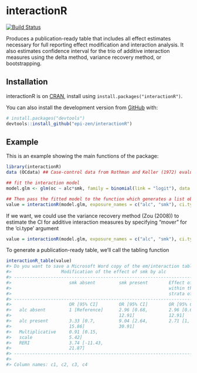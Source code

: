 interactionR
============

[![Build
Status](https://travis-ci.com/epi-zen/interactionR.svg?branch=master)](https://travis-ci.com/epi-zen/interactionR)

Produces a publication-ready table that includes all effect estimates
necessary for full reporting effect modification and interaction
analysis. It also estimates confidence interval for the trio of additive
interaction measures using the delta method, variance recovery method,
or bootstrapping.

Installation
------------

interactionR is on
[CRAN](https://cran.r-project.org/package=interactionR), install using
`install.packages("interactionR")`.

You can also install the development version from
[GitHub](https://github.com/epi-zen/interactionR) with:

``` r
# install.packages("devtools")
devtools::install_github("epi-zen/interactionR")
```

Example
-------

This is an example showing the main functions of the package:

``` r
library(interactionR)
data (OCdata) ## Case-control data from Rothman and Keller (1972) evaluating the joint effect of alcohol and smoking on oral cancer risk is included in the package (cited in Hosmer and Lemeshow (1992) and Zou (2008))

## fit the interaction model
model.glm <- glm(oc ~ alc*smk, family = binomial(link = "logit"), data = OCdata)

## Then pass the fitted model to the function which generates a list object of class 'interactionR'
value = interactionR(model.glm, exposure_names = c("alc", "smk"), ci.type = "delta", ci.level = 0.95, em = F, recode = F)
```

If we want, we could use the variance recovery method (Zou (2008)) to
estimate the CI for additive interaction measures by specifying “mover”
for the ‘ci.type’ argument

``` r
value = interactionR(model.glm, exposure_names = c("alc", "smk"), ci.type = "mover", ci.level = 0.95, em = T, recode = F)
```

To generate a publication-ready table, we’ll call the tabling function

``` r
interactionR_table(value)
#> Do you want to save a Microsoft Word copy of the em/interaction table to your working directory? (yes/No/cancel) 
#>                   Modification of the effect of smk by alc                   
#> -----------------------------------------------------------------------------
#>                      smk absent         smk present        Effect of smk     
#>                                                            within the        
#>                                                            strata of alc     
#> -----------------------------------------------------------------------------
#>                      OR [95% CI]        OR [95% CI]        OR [95% CI]       
#>   alc absent         1 [Reference]      2.96 [0.68,        2.96 [0.68,       
#>                                         12.91]             12.91]            
#>   alc present        3.33 [0.7,         9.04 [2.64,        2.71 [1, 7.37]    
#>                      15.86]             30.91]                               
#>   Multiplicative     0.91 [0.15,                                             
#>   scale              5.42]                                                   
#>   RERI               3.74 [-11.43,                                           
#>                      21.87]                                                  
#> -----------------------------------------------------------------------------
#> 
#> Column names: c1, c2, c3, c4
```
